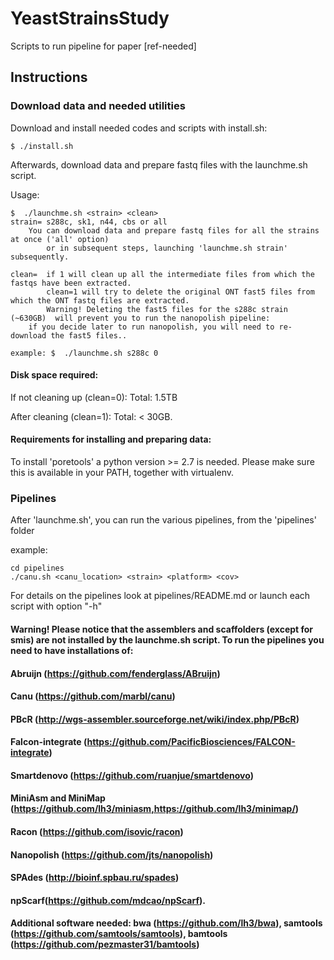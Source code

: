 # YeastStrainsStudy
Scripts to run pipeline for paper [ref-needed]

## Instructions #####


### Download data and needed utilities #####
Download and install  needed codes and scripts with install.sh:
	
	$ ./install.sh
	
Afterwards, download data and prepare fastq files with the launchme.sh script.

Usage:

	$  ./launchme.sh <strain> <clean> 
	strain= s288c, sk1, n44, cbs or all  
		You can download data and prepare fastq files for all the strains at once ('all' option) 
	    	or in subsequent steps, launching 'launchme.sh strain'  subsequently. 

	clean=  if 1 will clean up all the intermediate files from which the fastqs have been extracted.
	       	clean=1 will try to delete the original ONT fast5 files from which the ONT fastq files are extracted.
	       	Warning! Deleting the fast5 files for the s288c strain (~630GB)  will prevent you to run the nanopolish pipeline:
		if you decide later to run nanopolish, you will need to re-download the fast5 files..

	example: $  ./launchme.sh s288c 0

#### Disk space required:

If not cleaning up (clean=0): Total: 1.5TB

After cleaning (clean=1):  Total: < 30GB.

#### Requirements for installing and preparing data:
To install 'poretools' a python version >= 2.7 is needed. Please 
make sure this is available in your PATH, together with virtualenv.



### Pipelines
After 'launchme.sh', you can run the  various pipelines, from the 'pipelines' folder

example:	

	cd pipelines	
	./canu.sh <canu_location> <strain> <platform> <cov>

For details on the pipelines look at pipelines/README.md or launch each script with option "-h"

#### Warning! Please notice that the assemblers and scaffolders (except for smis) are not installed by the launchme.sh script. To run the pipelines you need to have installations of:

#### Abruijn (https://github.com/fenderglass/ABruijn)
#### Canu (https://github.com/marbl/canu)
#### PBcR (http://wgs-assembler.sourceforge.net/wiki/index.php/PBcR)
#### Falcon-integrate (https://github.com/PacificBiosciences/FALCON-integrate)
#### Smartdenovo (https://github.com/ruanjue/smartdenovo)
#### MiniAsm and MiniMap (https://github.com/lh3/miniasm,https://github.com/lh3/minimap/)
####  Racon (https://github.com/isovic/racon)
#### Nanopolish (https://github.com/jts/nanopolish)
#### SPAdes (http://bioinf.spbau.ru/spades) 
#### npScarf(https://github.com/mdcao/npScarf).
#### Additional software needed: bwa (https://github.com/lh3/bwa), samtools (https://github.com/samtools/samtools), bamtools (https://github.com/pezmaster31/bamtools)

